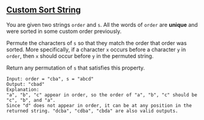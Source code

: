 ## [Custom Sort String](https://leetcode.com/problems/custom-sort-string/)

You are given two strings `order` and `s`. All the words of `order` are **unique** and were sorted in some custom order previously.

Permute the characters of `s` so that they match the order that order was sorted. More specifically, if a character `x` occurs before a character `y` in `order`, then `x` should occur before `y` in the permuted string.

Return any permutation of `s` that satisfies this property.

```
Input: order = "cba", s = "abcd"
Output: "cbad"
Explanation:
"a", "b", "c" appear in order, so the order of "a", "b", "c" should be "c", "b", and "a".
Since "d" does not appear in order, it can be at any position in the returned string. "dcba", "cdba", "cbda" are also valid outputs.
```
